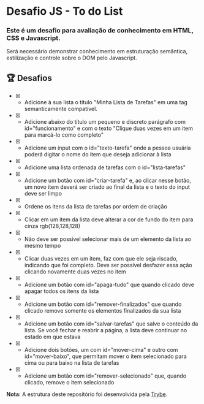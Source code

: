 
<!-- Olá, Tryber!
Esse é apenas um arquivo inicial para o README do seu projeto.
É essencial que você preencha esse documento por conta própria, ok?
Não deixe de usar nossas dicas de escrita de README de projetos, e deixe sua criatividade brilhar!
:warning: IMPORTANTE: você precisa deixar nítido:
- quais arquivos/pastas foram desenvolvidos por você; 
- quais arquivos/pastas foram desenvolvidos por outra pessoa estudante;
- quais arquivos/pastas foram desenvolvidos pela Trybe.
-->

# Desafio JS - To do List

### Este é um desafio para avaliação de conhecimento em **HTML**, **CSS** e **Javascript**.


Será necessário demonstrar conhecimento em estruturação semântica, estilização e controle sobre o DOM pelo Javascript.

## :trophy: Desafios

- [x]  - Adicione à sua lista o título "Minha Lista de Tarefas" em uma tag semanticamente compatível.

- [x] - Adicione abaixo do título um pequeno e discreto parágrafo com id="funcionamento" e com o texto "Clique duas vezes em um item para marcá-lo como completo"

- [x] -  Adicione um input com o id="texto-tarefa" onde a pessoa usuária poderá digitar o nome do item que deseja adicionar à lista

- [x] - Adicione uma lista ordenada de tarefas com o id="lista-tarefas"

- [x] - Adicione um botão com id="criar-tarefa" e, ao clicar nesse botão, um novo item deverá ser criado ao final da lista e o texto do input deve ser limpo

- [x] - Ordene os itens da lista de tarefas por ordem de criação

- [x] - Clicar em um item da lista deve alterar a cor de fundo do item para cinza rgb(128,128,128)

- [x] - Não deve ser possível selecionar mais de um elemento da lista ao mesmo tempo

- [x] - Clicar duas vezes em um item, faz com que ele seja riscado, indicando que foi completo. Deve ser possível desfazer essa ação clicando novamente duas vezes no item

- [x] - Adicione um botão com id="apaga-tudo" que quando clicado deve apagar todos os itens da lista

- [x] - Adicione um botão com id="remover-finalizados" que quando clicado remove somente os elementos finalizados da sua lista

- [x] - Adicione um botão com id="salvar-tarefas" que salve o conteúdo da lista. Se você fechar e reabrir a página, a lista deve continuar no estado em que estava

- [x] - Adicione dois botões, um com id="mover-cima" e outro com id="mover-baixo", que permitam mover o item selecionado para cima ou para baixo na lista de tarefas

- [x] - Adicione um botão com id="remover-selecionado" que, quando clicado, remove o item selecionado


**Nota:** A estrutura deste repositório foi desenvolvida pela [Trybe](https://www.betrybe.com/).

